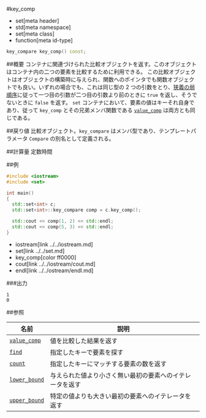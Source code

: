 #key_comp
* set[meta header]
* std[meta namespace]
* set[meta class]
* function[meta id-type]

```cpp
key_compare key_comp() const;
```

##概要
コンテナに関連づけられた比較オブジェクトを返す。このオブジェクトはコンテナ内の二つの要素を比較するために利用できる。 
この比較オブジェクトはオブジェクトの構築時に与えられ、関数へのポインタでも関数オブジェクトでも良い。いずれの場合でも、これは同じ型の 2 つの引数をとり、[狭義の弱順序](/reference/algorithm.md#strict-weak-ordering)に従って一つ目の引数が二つ目の引数より前のときに `true` を返し、そうでないときに `false` を返す。 
`set` コンテナにおいて、要素の値はキーそれ自身であり、従って `key_comp` とその兄弟メンバ関数である [`value_comp`](value_comp.md) は両方とも同じである。


##戻り値
比較オブジェクト。`key_compare` はメンバ型であり、テンプレートパラメータ `Compare` の別名として定義される。


##計算量
定数時間


##例
```cpp
#include <iostream>
#include <set>

int main()
{
  std::set<int> c;
  std::set<int>::key_compare comp = c.key_comp();

  std::cout << comp(1, 2) << std::endl;
  std::cout << comp(5, 3) << std::endl;
}
```
* iostream[link ../../iostream.md]
* set[link ../../set.md]
* key_comp[color ff0000]
* cout[link ../../iostream/cout.md]
* endl[link ../../ostream/endl.md]

###出力
```
1
0
```

##参照

| 名前                              | 説明                                                     |
|-----------------------------------|----------------------------------------------------------|
| [`value_comp`](value_comp.md)   | 値を比較した結果を返す                                   |
| [`find`](find.md)               | 指定したキーで要素を探す                                 |
| [`count`](count.md)             | 指定したキーにマッチする要素の数を返す                   |
| [`lower_bound`](lower_bound.md) | 与えられた値より小さく無い最初の要素へのイテレータを返す |
| [`upper_bound`](upper_bound.md) | 特定の値よりも大きい最初の要素へのイテレータを返す       |
